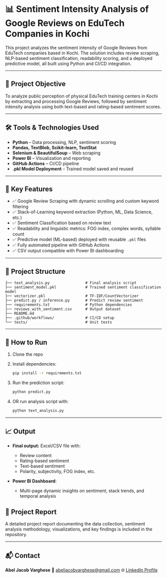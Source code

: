# 📊 Sentiment Intensity Analysis of Google Reviews on EduTech Companies in Kochi

This project analyzes the sentiment intensity of Google Reviews from EduTech companies based in Kochi. The solution includes review scraping, NLP-based sentiment classification, readability scoring, and a deployed predictive model, all built using Python and CI/CD integration.

---

## 📌 Project Objective

To analyze public perception of physical EduTech training centers in Kochi by extracting and processing Google Reviews, followed by sentiment intensity analysis using both text-based and rating-based sentiment scores.

---

## 🛠️ Tools & Technologies Used

* **Python** – Data processing, NLP, sentiment scoring
* **Pandas, TextBlob, Scikit-learn, TextStat**
* **Selenium & BeautifulSoup** – Web scraping
* **Power BI** – Visualization and reporting
* **GitHub Actions** – CI/CD pipeline
* **.pkl Model Deployment** – Trained model saved and reused

---

## 🧐 Key Features

* ✅ Google Review Scraping with dynamic scrolling and custom keyword filtering
* ✅ Stack-of-Learning keyword extraction (Python, ML, Data Science, etc.)
* ✅ Sentiment Classification based on review text
* ✅ Readability and linguistic metrics: FOG index, complex words, syllable count
* ✅ Predictive model (ML-based) deployed with reusable `.pkl` files
* ✅ Fully automated pipeline with GitHub Actions
* ✅ CSV output compatible with Power BI dashboarding

---

## 📂 Project Structure

```
├── text_analysis.py                # Final analysis script
├── sentiment_model.pkl             # Trained sentiment classification model
├── vectorizer.pkl                  # TF-IDF/CountVectorizer
├── predict.py / inference.py       # Predict review sentiment
├── requirements.txt                # Python dependencies
├── reviews_with_sentiment.csv      # Output dataset
├── README.md
├── .github/workflows/              # CI/CD setup
└── tests/                          # Unit tests
```

---

## 🚀 How to Run

1. Clone the repo

2. Install dependencies:

   ```bash
   pip install -r requirements.txt
   ```

3. Run the prediction script:

   ```bash
   python predict.py
   ```

4. OR run analysis script with:

   ```bash
   python text_analysis.py
   ```

---

## 📈 Output

* **Final output:** Excel/CSV file with:

  * Review content
  * Rating-based sentiment
  * Text-based sentiment
  * Polarity, subjectivity, FOG index, etc.

* **Power BI Dashboard**:

  * Multi-page dynamic insights on sentiment, stack trends, and temporal analysis

##  📄 Project Report
A detailed project report documenting the data collection, sentiment analysis methodology, visualizations, and key findings is included in the repository.

---

## 📬 Contact

**Abel Jacob Varghese**
📧 [abeljacobvarghese@gmail.com](mailto:abeljacobvarghese@gmail.com)
🌐 [LinkedIn Profile](https://linkedin.com/in/abel-jacob-varghese)
